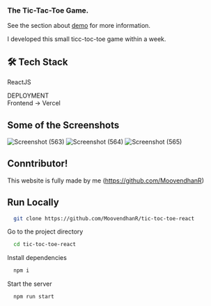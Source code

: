 ### The Tic-Tac-Toe Game.

See the section about [demo](https://tic-toc-toe-react-ten.vercel.app/) for more information.



I developed this small ticc-toc-toe game within a week.


## 🛠 Tech Stack <br/>
ReactJS<br/>

DEPLOYMENT<br/>
Frontend -> Vercel<br/>


## Some of the Screenshots

![Screenshot (563)](https://user-images.githubusercontent.com/87975437/218152970-4432ea2e-a66b-4818-973e-765227870b64.png)
![Screenshot (564)](https://user-images.githubusercontent.com/87975437/218152991-e4fe79c5-b96f-4a2f-bd74-1ca1862fd705.png)
![Screenshot (565)](https://user-images.githubusercontent.com/87975437/218153095-90f28b16-10b6-4195-ab4f-4f8eea2794b4.png)

## Conntributor!

This website is fully made by me 
(https://github.com/MoovendhanR)

## Run Locally

```bash
  git clone https://github.com/MoovendhanR/tic-toc-toe-react
```

Go to the project directory

```bash
  cd tic-toc-toe-react
```

Install dependencies

```bash
  npm i
```

Start the server

```bash
  npm run start
```






